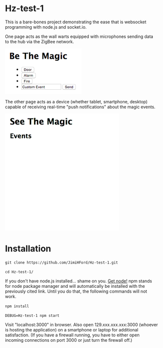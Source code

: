 # Hz-test-1
This is a bare-bones project demonstrating the ease that is websocket programming with node.js and socket.io.

One page acts as the wall warts equipped with microphones sending data to the hub via the ZigBee network.

![Hz devices plugged into the wall](./be-the-magic.png)

The other page acts as a device (whether tablet, smartphone, desktop) capable of receiving real-time "push notifications" about the magic events.

![Device that receives live Hz notifications](./see-the-magic.gif)

Installation
============

```git clone https://github.com/JimiHFord/Hz-test-1.git```

```cd Hz-test-1/```

If you don't have node.js installed... shame on you. [Get node!](https://nodejs.org/) npm stands for node package manager and will automatically be installed with the previously cited link. Until you do that, the following commands will not work.

```npm install```

```DEBUG=Hz-test-1 npm start```

Visit "localhost:3000" in browser. Also open 129.xxx.xxx.xxx:3000 (whoever is hosting the application) on a smartphone or laptop for additional satisfaction. (If you have a firewall running, you have to either open incoming connections on port 3000 or just turn the firewall off.)
